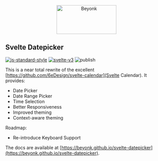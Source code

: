 <p align="center">
  <img width="186" height="90" src="https://user-images.githubusercontent.com/218949/44782765-377e7c80-ab80-11e8-9dd8-fce0e37c235b.png" alt="Beyonk" />
</p>

## Svelte Datepicker

[![js-standard-style](https://img.shields.io/badge/code%20style-standard-brightgreen.svg)](http://standardjs.com) [![svelte-v3](https://img.shields.io/badge/svelte-v3-blueviolet.svg)](https://svelte.dev) ![publish](https://github.com/beyonk-adventures/svelte-datepicker/workflows/publish/badge.svg)

This is a near total rewrite of the excellent [https://github.com/6eDesign/svelte-calendar](Svelte Calendar). It provides:

* Date Picker
* Date Range Picker
* Time Selection
* Better Responsiveness
* Improved theming
* Context-aware theming

Roadmap:

* Re-introduce Keyboard Support

The docs are available at [https://beyonk.github.io/svelte-datepicker](https://beyonk.github.io/svelte-datepicker).